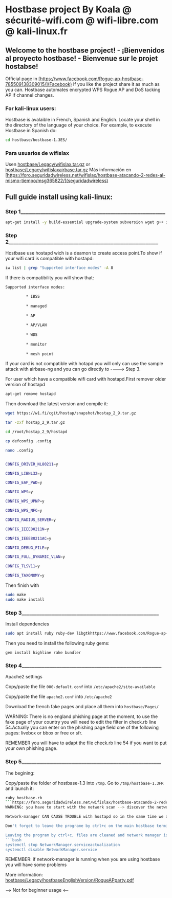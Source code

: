 # Hostbase project By Koala @ sécurité-wifi.com @ wifi-libre.com @ kali-linux.fr
## Welcome to the hostbase project! - ¡Bienvenidos al proyecto hostbase! - Bienvenue sur le projet hostabse! 
Official page in [https://www.facebook.com/Rogue-ap-hostbase-785509138309015/](Facebook)
If you like the project share it as much as you can. 
Hostbase automates encrypted WPS Rogue AP and DoS tacking AP if channel changes.
### For kali-linux users:
 Hostbase is avalaible in French, Spanish and English. Locate your shell in the directory of the language of your choice. For example, to execute Hostbase in Spanish do:
 ```bash
 cd hostbase/hostbase-1.3ES/
 ```
 ### Para usuarios de wifislax
 Usen [hostbase/Legacy/wifislax.tar.gz](wifislax.tar.gz) or [hostbase/Legacy/wifislaxairbase.tar.gz](wifislaxairbase.tar.gz) 
 Más información en [https://foro.seguridadwireless.net/wifislax/hostbase-atacando-2-redes-al-mismo-tiempo/msg365822/](seguridadwireless) 
## Full guide install using kali-linux:
### Step 1__________________________________________________________
```bash
apt-get install -y build-essential upgrade-system subversion wget g++ iptables pavucontrol ffmpeg sqlite3 libsqlite3-dev libssl-dev libnl-3-dev libnl-genl-3-dev dsniff hostapd isc-dhcp-server pkg-config xterm freeradius apache2 php libapache2-mod-php php-cli tcpdump scapy vokoscreen wireshark bridge-utils devscripts gengetopt autoconf libtool make
```
### Step 2____________________________________________________________
Hostbase use hostapd wich is a deamon to create access point.To show if your wifi card is compatible with hostapd:
```bash
iw list | grep "Supported interface modes" -A 8
```
If there is compatibility you will show that:
```bash
Supported interface modes:

		 * IBSS
		 
		 * managed
		 
		 * AP
		 
		 * AP/VLAN
		 
		 * WDS
		 
		 * monitor
		 
		 * mesh point
``` 

If your card is not compatible with hotapd you will only can use the sample attack with airbase-ng and you can go directly to ----> Step 3.

For user which have a compatible wifi card with hostapd.First remover older version of hostapd
```bash
apt-get remove hostapd
```
Then download the latest version and compile it:
```bash
wget https://w1.fi/cgit/hostap/snapshot/hostap_2_9.tar.gz

tar -zxf hostap_2_9.tar.gz

cd /root/hostap_2_9/hostapd

cp defconfig .config

nano .config


CONFIG_DRIVER_NL80211=y

CONFIG_LIBNL32=y

CONFIG_EAP_PWD=y

CONFIG_WPS=y

CONFIG_WPS_UPNP=y

CONFIG_WPS_NFC=y

CONFIG_RADIUS_SERVER=y

CONFIG_IEEE80211N=y

CONFIG_IEEE80211AC=y

CONFIG_DEBUG_FILE=y

CONFIG_FULL_DYNAMIC_VLAN=y

CONFIG_TLSV11=y

CONFIG_TAXONOMY=y
```
Then finish with
```bash
sudo make
sudo make install
```
### Step 3_______________________________________________________

Install dependencies
```bash
sudo apt install ruby ruby-dev libgtkhttps://www.facebook.com/Rogue-ap-hostbase-785509138309015/2.0-dev gobject-introspection ruby-gtk2 mdk4
```
Then you need to install the following ruby gems:
```bashhttps://www.facebook.com/Rogue-ap-hostbase-785509138309015/
gem install highline rake bundler
```

### Step 4________________________________________________________

Apache2 settings

Copy/paste the file `000-default.conf` into `/etc/apache2/site-available`

Copy/paste the file `apache2.conf` into `/etc/apache2`

Download the french fake pages and place all them into `hostbase/Pages/`

WARNING: There is no england phishing page at the moment, to use the fake page of your country you will need to edit the filter in check.rb line 54.Actually you can enter on the phishing page field one of the following pages:
livebox or bbox or free or sfr.

REMEMBER you will have to adapt the file check.rb line 54 if you want to put your own phishing page.




### Step 5________________________________________________________

The begining:

Copy/paste the folder of hostbase-1.3 into `/tmp`.
Go to `/tmp/hostbase-1.3FR` and launch it: 
```bash
ruby hostbase.rb
```https://foro.seguridadwireless.net/wifislax/hostbase-atacando-2-redes-al-mismo-tiempo/msg365822/
WARNING: you have to start with the network scan --> discover the network

Network-manager CAN CAUSE TROUBLE with hostapd so in the same time we are doing the network scan we stop it.

Don't forget to leave the programe by ctrl+c on the main hostbase terminal.

Leaving the program by ctrl+c, files are cleaned and network manager is restarted so if you want to do some other test without make a network scan each time, just stop network-manager before relaunch hostbase:
```bash
systemctl stop NetworkManager.serviceactualization
systemctl disable NetworkManager.service
```

REMEMBER: if network-manager is running when you are using hostbase you will have some problems

More information: [hostbase/Legacy/hostbaseEnglishVersion/RogueAPparty.pdf](RogueAPparty.pdf)


--> Not for beginner usage <--
